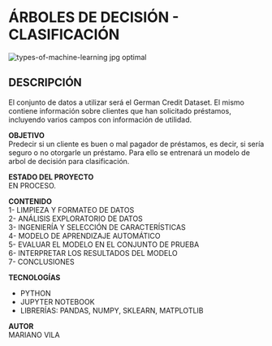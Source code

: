 # ÁRBOLES DE DECISIÓN - CLASIFICACIÓN  

![types-of-machine-learning jpg optimal](https://user-images.githubusercontent.com/106885815/235266418-56f94b3a-41f4-4124-b059-7097b8cb0e6e.jpg)

## DESCRIPCIÓN      
El conjunto de datos a utilizar será el German Credit Dataset. El mismo contiene información sobre clientes que han solicitado préstamos, incluyendo varios campos con información de utilidad.    

**OBJETIVO**    
Predecir si un cliente es buen o mal pagador de préstamos, es decir, si sería seguro o no otorgarle un préstamo. Para ello se entrenará un modelo de arbol de decisión para clasificación.          

**ESTADO DEL PROYECTO**      
EN PROCESO.    

**CONTENIDO**    
1- LIMPIEZA Y FORMATEO DE DATOS  
2- ANÁLISIS EXPLORATORIO DE DATOS  
3- INGENIERÍA Y SELECCIÓN DE CARACTERÍSTICAS  
4- MODELO DE APRENDIZAJE AUTOMÁTICO  
5- EVALUAR EL MODELO EN EL CONJUNTO DE PRUEBA  
6- INTERPRETAR LOS RESULTADOS DEL MODELO  
7- CONCLUSIONES      
    
**TECNOLOGÍAS**  
* PYTHON  
* JUPYTER NOTEBOOK  
* LIBRERÍAS: PANDAS, NUMPY, SKLEARN, MATPLOTLIB   

**AUTOR**  
MARIANO VILA
